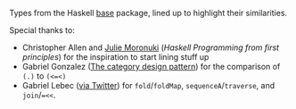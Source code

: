 Types from the Haskell [base](https://hackage.haskell.org/package/base) package, lined up to highlight their similarities.

Special thanks to:

* Christopher Allen and [Julie Moronuki](https://argumatronic.com/) (*Haskell Programming from first principles*) for the inspiration to start lining stuff up
* Gabriel Gonzalez ([The category design pattern](http://www.haskellforall.com/2012/08/the-category-design-pattern.html)) for the comparison of `(.)` to `(<=<)`
* Gabriel Lebec ([via Twitter](https://twitter.com/g_lebec/status/1223000501731708928)) for `fold`/`foldMap`, `sequenceA`/`traverse`, and `join`/`=<<`.
